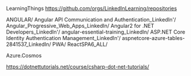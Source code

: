 LearningThings
https://github.com/orgs/LinkedInLearning/repositories

ANGULAR/
Angular API Communication and Authentication_LinkedIn'/
Angular_Progressive_Web_Apps_LinkedIn/
Angular2 for .NET Developers_LinkedIn'/
angular-essential-training_LinkedIn/
ASP.NET Core Identity Authentication Management_LinkedIn'/
aspnetcore-azure-tables-2841537_LinkedIn/
PWA/
ReactSPA6_ALL/

Azure.Cosmos

https://dotnettutorials.net/course/csharp-dot-net-tutorials/